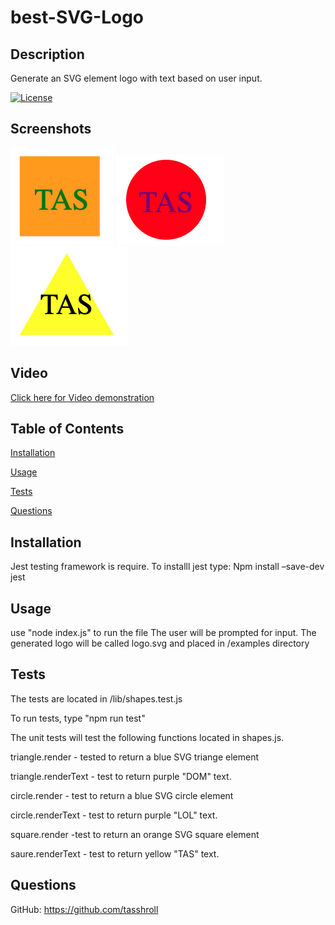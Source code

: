 # best-SVG-Logo

## Description
 Generate an SVG element logo with text based on user input.

[![License](https://img.shields.io/badge/License-n/a-n/a.svg)](n/a)

## Screenshots

![Example 1 of SVG Logo](./examples/img/logo-example1.png)
![Example 2 of SVG Logo](./examples/img/logo-example2.png)
![Example 3 of SVG Logo](./examples/img/logo-example3.png)

## Video
[Click here for Video demonstration](https://youtu.be/UsjQrBnL3JY)


## Table of Contents

[Installation](#installation)

[Usage](#usage)

[Tests](#tests)

[Questions](#questions)

## Installation
 Jest testing framework is require. To installl jest type: 
 Npm install –save-dev jest

## Usage
 use "node index.js" to run the file
 The user will be prompted for input. The generated logo will be called logo.svg and placed in /examples directory

## Tests
The tests are located in /lib/shapes.test.js

To run tests, type "npm run test"

The unit tests will test the following functions located in shapes.js.

triangle.render - tested to return a blue SVG triange element

triangle.renderText - test to return purple "DOM" text.

circle.render - test to return a blue SVG circle element

circle.renderText - test to return purple "LOL" text.

square.render -test to return an orange SVG square element

saure.renderText - test to return yellow "TAS" text.

## Questions
GitHub: https://github.com/tasshroll
